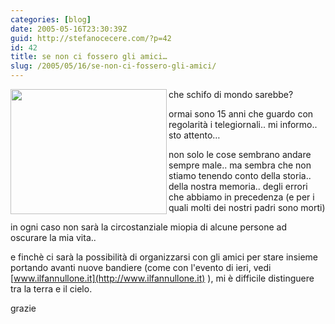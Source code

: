 ```yaml
---
categories: [blog]
date: 2005-05-16T23:30:39Z
guid: http://stefanocecere.com/?p=42
id: 42
title: se non ci fossero gli amici…
slug: /2005/05/16/se-non-ci-fossero-gli-amici/
---
```


<img src="http://www.ilfannullone.it/fileadmin/multimedia/fotogallery//20050515_regionale/IM000073.jpg" align="left" width="250" height="200" />che schifo di mondo sarebbe?

ormai sono 15 anni che guardo con regolarità i telegiornali.. mi informo.. sto attento…

non solo le cose sembrano andare sempre male.. ma sembra che non stiamo tenendo conto della storia.. della nostra memoria.. degli errori che abbiamo in precedenza (e per i quali molti dei nostri padri sono morti)

in ogni caso non sarà la circostanziale miopia di alcune persone ad oscurare la mia vita..

e finchè ci sarà la possibilità di organizzarsi con gli amici per stare insieme portando avanti nuove bandiere (come con l'evento di ieri, vedi [www.ilfannullone.it](http://www.ilfannullone.it) ), mi è difficile distinguere tra la terra e il cielo.

grazie